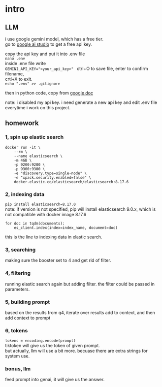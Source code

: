 # intro

## LLM
i use google gemini model, which has a free tier.   
go to [google ai studio](https://aistudio.google.com/app/apikey) to get a free api key. 

copy the api key and put it into .env file   
`nano .env `   
inside .env file write   
`GEMINI_API_KEY="<your_api_key>" ` 
ctrl+O to save file, enter to confirm filename,   
crtl+X to exit.   
`echo ".env" >> .gitignore`

then in python code, copy from [google doc](https://ai.google.dev/gemini-api/docs)

note: i disabled my api key. i need generate a new api key and edit .env file everytime i work on this project.

## homework
### 1, spin up elastic search
```
docker run -it \
    --rm \
    --name elasticsearch \
    -m 4GB \
    -p 9200:9200 \
    -p 9300:9300 \
    -e "discovery.type=single-node" \
    -e "xpack.security.enabled=false" \
    docker.elastic.co/elasticsearch/elasticsearch:8.17.6
```

### 2, indexing data
`pip install elasticsearch=8.17.0`   
note: if version is not specified, pip will install elasticsearch 9.0.x, which is not compatible with docker image 8.17.6   
```
for doc in tqdm(documents):
    es_client.index(index=index_name, document=doc)
```
this is the line to indexing data in elastic search.

### 3, searching
making sure the booster set to 4 and get rid of filter. 

### 4, filtering   
running elastic search again but adding filter. the filter could be passed in parameters.   

### 5, building prompt
based on the results from q4, iterate over results add to context, and then add context to prompt

### 6, tokens  
`tokens = encoding.encode(prompt)`   
tiktoken will give us the token of given prompt.   
but actually, llm will use a bit more. becuase there are extra strings for system use.   

### bonus, llm
feed prompt into genai, it will give us the answer. 
